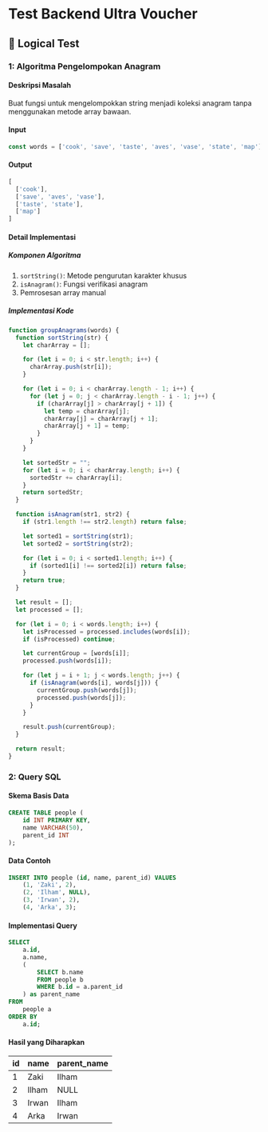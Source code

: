 # Test Backend Ultra Voucher

## 🧩 Logical Test

### 1: Algoritma Pengelompokan Anagram

#### Deskripsi Masalah
Buat fungsi untuk mengelompokkan string menjadi koleksi anagram tanpa menggunakan metode array bawaan.

#### Input
```javascript
const words = ['cook', 'save', 'taste', 'aves', 'vase', 'state', 'map'];
```

#### Output
```javascript
[
  ['cook'],
  ['save', 'aves', 'vase'],
  ['taste', 'state'],
  ['map']
]
```

#### Detail Implementasi

##### Komponen Algoritma
1. `sortString()`: Metode pengurutan karakter khusus
2. `isAnagram()`: Fungsi verifikasi anagram
3. Pemrosesan array manual

##### Implementasi Kode
```javascript
function groupAnagrams(words) {
  function sortString(str) {
    let charArray = [];

    for (let i = 0; i < str.length; i++) {
      charArray.push(str[i]);
    }

    for (let i = 0; i < charArray.length - 1; i++) {
      for (let j = 0; j < charArray.length - i - 1; j++) {
        if (charArray[j] > charArray[j + 1]) {
          let temp = charArray[j];
          charArray[j] = charArray[j + 1];
          charArray[j + 1] = temp;
        }
      }
    }

    let sortedStr = "";
    for (let i = 0; i < charArray.length; i++) {
      sortedStr += charArray[i];
    }
    return sortedStr;
  }

  function isAnagram(str1, str2) {
    if (str1.length !== str2.length) return false;

    let sorted1 = sortString(str1);
    let sorted2 = sortString(str2);

    for (let i = 0; i < sorted1.length; i++) {
      if (sorted1[i] !== sorted2[i]) return false;
    }
    return true;
  }

  let result = [];
  let processed = [];

  for (let i = 0; i < words.length; i++) {
    let isProcessed = processed.includes(words[i]);
    if (isProcessed) continue;

    let currentGroup = [words[i]];
    processed.push(words[i]);

    for (let j = i + 1; j < words.length; j++) {
      if (isAnagram(words[i], words[j])) {
        currentGroup.push(words[j]);
        processed.push(words[j]);
      }
    }

    result.push(currentGroup);
  }

  return result;
}
```

### 2: Query SQL

#### Skema Basis Data
```sql
CREATE TABLE people (
    id INT PRIMARY KEY,
    name VARCHAR(50),
    parent_id INT
);
```

#### Data Contoh
```sql
INSERT INTO people (id, name, parent_id) VALUES
    (1, 'Zaki', 2),
    (2, 'Ilham', NULL),
    (3, 'Irwan', 2),
    (4, 'Arka', 3);
```

#### Implementasi Query
```sql
SELECT
    a.id,
    a.name,
    (
        SELECT b.name
        FROM people b
        WHERE b.id = a.parent_id
    ) as parent_name
FROM
    people a
ORDER BY
    a.id;
```

#### Hasil yang Diharapkan
| id | name  | parent_name |
|----|-------|-------------|
| 1  | Zaki  | Ilham       |
| 2  | Ilham | NULL        |
| 3  | Irwan | Ilham       |
| 4  | Arka  | Irwan       |